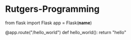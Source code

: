 # Rutgers-Programming

from flask import Flask
app = Flask(__name__)

@app.route("/hello_world")
def hello_world():
	return "hello"